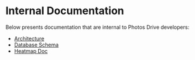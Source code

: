 # Internal Documentation

Below presents documentation that are internal to Photos Drive developers:

- [Architecture](./architecture.md)
- [Database Schema](./database_schema.md)
- [Heatmap Doc](./heatmap_doc.md)
